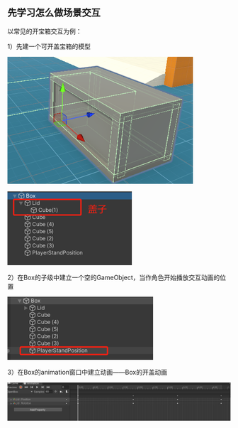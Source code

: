 ## 先学习怎么做场景交互

以常见的开宝箱交互为例：

1）先建一个可开盖宝箱的模型

![1754062960628](image/骑马系统/1754062960628.png)

![1754063029492](image/骑马系统/1754063029492.png)

2）在Box的子级中建立一个空的GameObject，当作角色开始播放交互动画的位置

![1754062978661](image/骑马系统/1754062978661.png)

3）在Box的animation窗口中建立动画——Box的开盖动画

![1754063145644](image/骑马系统/1754063145644.png)
